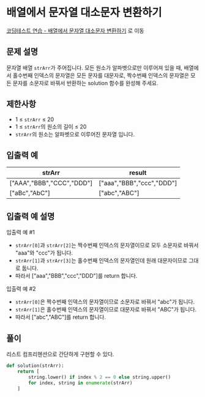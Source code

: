 # 배열에서 문자열 대소문자 변환하기

[코딩테스트 연습 - 배열에서 문자열 대소문자 변환하기][1] 로 이동

## 문제 설명

문자열 배열 `strArr`가 주어집니다. 모든 원소가 알파벳으로만 이루어져 있을 때, 배열에서 홀수번째 인덱스의 문자열은 모든 문자를 대문자로, 짝수번째 인덱스의 문자열은 모든 문자를 소문자로 바꿔서 반환하는 solution 함수를 완성해 주세요.

## 제한사항

- 1 ≤ `strArr` ≤ 20
- 1 ≤ `strArr`의 원소의 길이 ≤ 20
- `strArr`의 원소는 알파벳으로 이루어진 문자열 입니다.

## 입출력 예

| strArr                    | result                    |
| ------------------------- | ------------------------- |
| ["AAA","BBB","CCC","DDD"] | ["aaa","BBB","ccc","DDD"] |
| ["aBc","AbC"]             | ["abc","ABC"]             |

## 입출력 예 설명

입출력 예 #1

- `strArr[0]`과 `strArr[2]`는 짝수번째 인덱스의 문자열이므로 모두 소문자로 바꿔서 "aaa"와 "ccc"가 됩니다.
- `strArr[1]`과 `strArr[3]`는 홀수번째 인덱스의 문자열인데 원래 대문자이므로 그대로 둡니다.
- 따라서 ["aaa","BBB","ccc","DDD"]를 return 합니다.

입출력 예 #2

- `strArr[0]`은 짝수번째 인덱스의 문자열이므로 소문자로 바꿔서 "abc"가 됩니다.
- `strArr[1]`은 홀수번째 인덱스의 문자열이므로 대문자로 바꿔서 "ABC"가 됩니다.
- 따라서 ["abc","ABC"]를 return 합니다.

## 풀이

리스트 컴프리헨션으로 간단하게 구현할 수 있다.

```python
def solution(strArr):
    return [
        string.lower() if index % 2 == 0 else string.upper()
        for index, string in enumerate(strArr)
    ]
```

[1]: https://school.programmers.co.kr/learn/courses/30/lessons/181875
